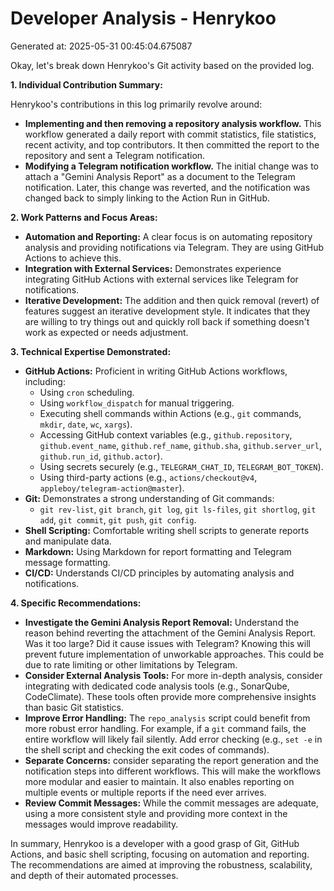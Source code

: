 # Developer Analysis - Henrykoo
Generated at: 2025-05-31 00:45:04.675087

Okay, let's break down Henrykoo's Git activity based on the provided log.

**1. Individual Contribution Summary:**

Henrykoo's contributions in this log primarily revolve around:

*   **Implementing and then removing a repository analysis workflow.**  This workflow generated a daily report with commit statistics, file statistics, recent activity, and top contributors. It then committed the report to the repository and sent a Telegram notification.
*   **Modifying a Telegram notification workflow.**  The initial change was to attach a "Gemini Analysis Report" as a document to the Telegram notification.  Later, this change was reverted, and the notification was changed back to simply linking to the Action Run in GitHub.

**2. Work Patterns and Focus Areas:**

*   **Automation and Reporting:** A clear focus is on automating repository analysis and providing notifications via Telegram.  They are using GitHub Actions to achieve this.
*   **Integration with External Services:** Demonstrates experience integrating GitHub Actions with external services like Telegram for notifications.
*   **Iterative Development:** The addition and then quick removal (revert) of features suggest an iterative development style.  It indicates that they are willing to try things out and quickly roll back if something doesn't work as expected or needs adjustment.

**3. Technical Expertise Demonstrated:**

*   **GitHub Actions:** Proficient in writing GitHub Actions workflows, including:
    *   Using `cron` scheduling.
    *   Using `workflow_dispatch` for manual triggering.
    *   Executing shell commands within Actions (e.g., `git` commands, `mkdir`, `date`, `wc`, `xargs`).
    *   Accessing GitHub context variables (e.g., `github.repository`, `github.event_name`, `github.ref_name`, `github.sha`, `github.server_url`, `github.run_id`, `github.actor`).
    *   Using secrets securely (e.g., `TELEGRAM_CHAT_ID`, `TELEGRAM_BOT_TOKEN`).
    *   Using third-party actions (e.g., `actions/checkout@v4`, `appleboy/telegram-action@master`).
*   **Git:**  Demonstrates a strong understanding of Git commands:
    *   `git rev-list`, `git branch`, `git log`, `git ls-files`, `git shortlog`, `git add`, `git commit`, `git push`, `git config`.
*   **Shell Scripting:** Comfortable writing shell scripts to generate reports and manipulate data.
*   **Markdown:** Using Markdown for report formatting and Telegram message formatting.
*   **CI/CD:** Understands CI/CD principles by automating analysis and notifications.

**4. Specific Recommendations:**

*   **Investigate the Gemini Analysis Report Removal:** Understand the reason behind reverting the attachment of the Gemini Analysis Report. Was it too large?  Did it cause issues with Telegram?  Knowing this will prevent future implementation of unworkable approaches. This could be due to rate limiting or other limitations by Telegram.
*   **Consider External Analysis Tools:** For more in-depth analysis, consider integrating with dedicated code analysis tools (e.g., SonarQube, CodeClimate).  These tools often provide more comprehensive insights than basic Git statistics.
*   **Improve Error Handling:**  The `repo_analysis` script could benefit from more robust error handling.  For example, if a `git` command fails, the entire workflow will likely fail silently.  Add error checking (e.g., `set -e` in the shell script and checking the exit codes of commands).
*    **Separate Concerns:** consider separating the report generation and the notification steps into different workflows. This will make the workflows more modular and easier to maintain. It also enables reporting on multiple events or multiple reports if the need ever arrives.
*   **Review Commit Messages:** While the commit messages are adequate, using a more consistent style and providing more context in the messages would improve readability.

In summary, Henrykoo is a developer with a good grasp of Git, GitHub Actions, and basic shell scripting, focusing on automation and reporting. The recommendations are aimed at improving the robustness, scalability, and depth of their automated processes.
